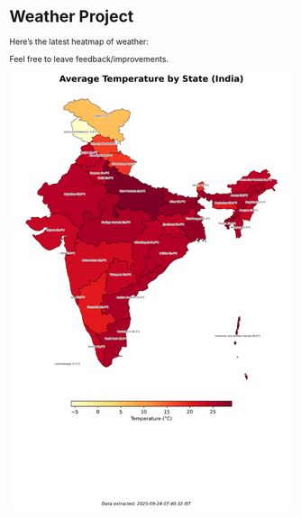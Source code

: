 # Weather Project

Here’s the latest heatmap of weather:

Feel free to leave feedback/improvements.

![India Heatmap](docs/assets/india_heatmap.png?v=D3531A)
